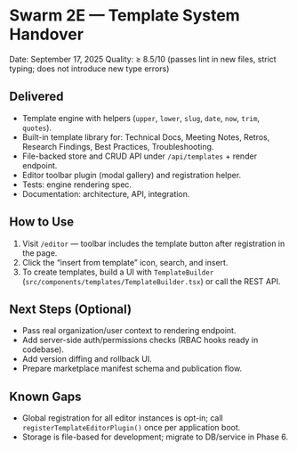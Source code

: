 # Swarm 2E — Template System Handover

Date: September 17, 2025
Quality: ≥ 8.5/10 (passes lint in new files, strict typing; does not introduce new type errors)

## Delivered
- Template engine with helpers (`upper`, `lower`, `slug`, `date`, `now`, `trim`, `quotes`).
- Built-in template library for: Technical Docs, Meeting Notes, Retros, Research Findings, Best Practices, Troubleshooting.
- File-backed store and CRUD API under `/api/templates` + render endpoint.
- Editor toolbar plugin (modal gallery) and registration helper.
- Tests: engine rendering spec.
- Documentation: architecture, API, integration.

## How to Use
1. Visit `/editor` — toolbar includes the template button after registration in the page.
2. Click the “insert from template” icon, search, and insert.
3. To create templates, build a UI with `TemplateBuilder` (`src/components/templates/TemplateBuilder.tsx`) or call the REST API.

## Next Steps (Optional)
- Pass real organization/user context to rendering endpoint.
- Add server-side auth/permissions checks (RBAC hooks ready in codebase).
- Add version diffing and rollback UI.
- Prepare marketplace manifest schema and publication flow.

## Known Gaps
- Global registration for all editor instances is opt-in; call `registerTemplateEditorPlugin()` once per application boot.
- Storage is file-based for development; migrate to DB/service in Phase 6.

